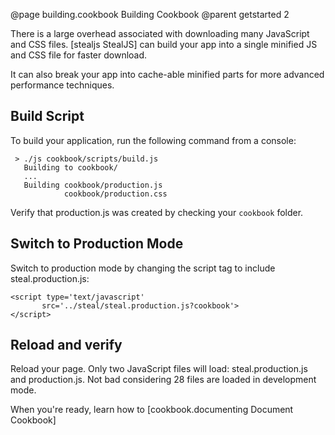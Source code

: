 @page building.cookbook Building Cookbook
@parent getstarted 2

There is a large overhead associated with 
downloading many JavaScript and CSS files. [stealjs StealJS]
can build your app into a single minified JS and CSS file
for faster download.

<div class='whisper'>
	It can also break your app into cache-able minified parts
	for more advanced performance techniques.
</div>

## Build Script

To build your application, run the following command from a console:

     > ./js cookbook/scripts/build.js
       Building to cookbook/
       ...
       Building cookbook/production.js
                cookbook/production.css

Verify that production.js was created by checking your `cookbook` folder.

## Switch to Production Mode

Switch to production mode by changing the script tag to include steal.production.js:

    <script type='text/javascript'
           src='../steal/steal.production.js?cookbook'>
    </script>

## Reload and verify

Reload your page. Only two JavaScript files will load: steal.production.js and production.js.
Not bad considering 28 files are loaded in development mode.

When you're ready, learn how to [cookbook.documenting Document Cookbook]
